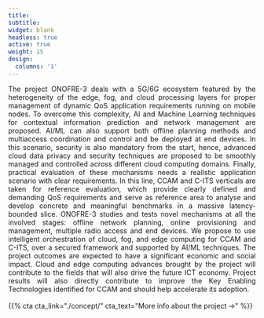 ```yaml
---
title:
subtitle:
widget: blank
headless: true
active: true
weight: 15
design:
  columns: '1'
---
```

<div style="text-align: justify"> 
The project ONOFRE-3 deals with a 5G/6G ecosystem featured by the heterogeneity of the edge, fog, and cloud processing layers for proper management of dynamic QoS application requirements running on mobile nodes. To overcome this complexity, AI and Machine Learning techniques for contextual information prediction and network management are proposed. AI/ML can also support both offline planning methods and multiaccess coordination and control and be deployed at end devices. In this scenario, security is also mandatory from the start, hence, advanced cloud data privacy and security techniques are proposed to be smoothly managed and controlled across different cloud computing domains. Finally, practical evaluation of these mechanisms needs a realistic application scenario with clear requirements. In this line, CCAM and C-ITS verticals are taken for reference evaluation, which provide clearly defined and demanding QoS requirements and serve as reference area to analyse and develop concrete and meaningful benchmarks in a massive latency-bounded slice. ONOFRE-3 studies and tests novel mechanisms at all the involved stages: offline network planning, online provisioning and management, multiple radio access and end devices. We propose to use intelligent orchestration of cloud, fog, and edge computing for CCAM and C-ITS, over a secured framework and supported by AI/ML techniques. The project outcomes are expected to have a significant economic and social impact. Cloud and edge computing advances brought by the project will contribute to the fields that will also drive the future ICT economy. Project results will also directly contribute to improve the Key Enabling Technologies identified for CCAM and should help accelerate its adoption.
</div>

<br>
{{% cta cta_link="./concept/" cta_text="More info about the project →" %}}